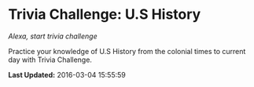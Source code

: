# Trivia Challenge: U.S History
*Alexa, start trivia challenge*

Practice your knowledge of U.S  History from the colonial times to current day with Trivia Challenge.

**Last Updated:** 2016-03-04 15:55:59